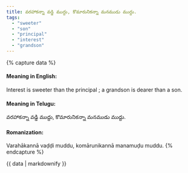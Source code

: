 ```yaml
---
title: వరహాకన్నా వడ్డి ముద్దు, కొమారునికన్నా మనముడు ముద్దు.
tags:
  - "sweeter"
  - "son"
  - "principal"
  - "interest"
  - "grandson"
---
```


{% capture data %}
#### Meaning in English:
Interest is sweeter than the principal ; a grandson is dearer than a son.

#### Meaning in Telugu:
వరహాకన్నా వడ్డి ముద్దు, కొమారునికన్నా మనముడు ముద్దు.

#### Romanization:
Varahākannā vaḍḍi muddu, komārunikannā manamuḍu muddu.
{% endcapture %}

{{ data | markdownify }}

